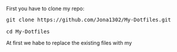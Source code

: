First you have to clone my repo:

<pre>git clone https://github.com/Jona1302/My-Dotfiles.git
    
cd My-Dotfiles                                     </pre>

At first we habe to replace the existing files with my
